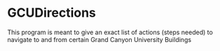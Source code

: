 # GCUDirections

This program is meant to give an exact list of actions (steps needed) to navigate to and from certain Grand Canyon University Buildings
